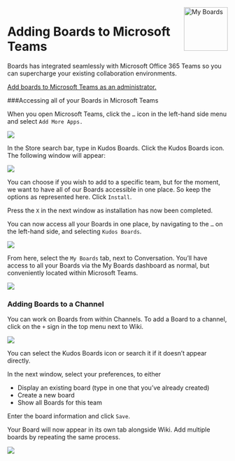<img style="float: right" src="/assets/images/boards-logo.jpg" height="100" alt="My Boards" />

# Adding Boards to Microsoft Teams

Boards has integrated seamlessly with Microsoft Office 365 Teams so you can supercharge your existing collaboration environments.

 [Add boards to Microsoft Teams as an administrator.](/boards/msgraph/teams/)

###Accessing all of your Boards in Microsoft Teams

When you open Microsoft Teams, click the `…` icon in the left-hand side menu and select `Add More Apps.`

![](\assets\boards\boards_to_teams1.png)

In the Store search bar, type in Kudos Boards. Click the Kudos Boards icon. The following window will appear:

![](\assets\boards\boards_to_teams2.png)

You can choose if you wish to add to a specific team, but for the moment, we want to have all of our Boards accessible in one place. So keep the options as represented here. Click `Install`.  

Press the `X` in the next window as installation has now been completed.

You can now access all your Boards in one place, by navigating to the `…` on the left-hand side, and selecting `Kudos Boards`.

![](\assets\boards\boards_to_teams3.png)

From here, select the `My Boards` tab, next to Conversation. You’ll have access to all your Boards via the My Boards dashboard as normal, but conveniently located within Microsoft Teams.  

![](\assets\boards\boards_to_teams4.png)

### Adding Boards to a Channel

You can work on Boards from within Channels. To add a Board to a channel, click on the `+` sign in the top menu next to Wiki.

 ![](\assets\boards\boards_to_teams5.png)

 You can select the Kudos Boards icon or search it if it doesn’t appear directly.

 In the next window, select your preferences, to either

* Display an existing board (type in one that you’ve already created)
* Create a new board
* Show all Boards for this team

Enter the board information and click `Save`.

Your Board will now appear in its own tab alongside Wiki. Add multiple boards by repeating the same process.

![](\assets\boards\boards_to_teams6.png)
